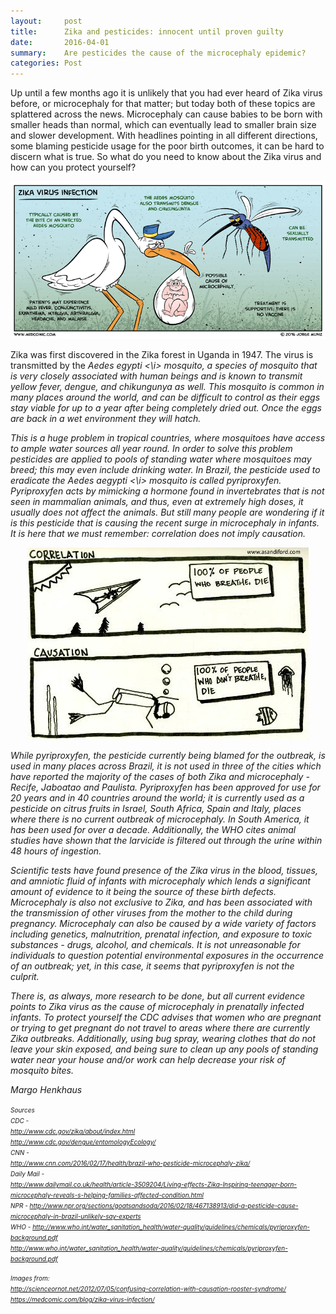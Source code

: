 ```yaml
---
layout:     post
title:      Zika and pesticides: innocent until proven guilty
date:       2016-04-01
summary:    Are pesticides the cause of the microcephaly epidemic?
categories: Post
---
```

Up until a few months ago it is unlikely that you had ever heard of Zika virus before, or microcephaly for that matter; but today 
both of these topics are splattered across the news. Microcephaly can cause babies to be born with smaller heads than normal, which 
can eventually lead to smaller brain size and slower development. With headlines pointing in all different directions, some blaming 
pesticide usage for the poor birth outcomes, it can be hard to discern what is true. So what do you need to know about the Zika virus 
and how can you protect yourself?

<center><img src="https://raw.githubusercontent.com/agonyantibodies/agonyantibodies.github.io/master/images/Zika%20stork.png"/></center>

Zika was first discovered in the Zika forest in Uganda in 1947. The virus is transmitted by the <i> Aedes egypti <\i> mosquito, 
a species of mosquito that is very closely associated with human beings and is known to transmit yellow fever, dengue, and 
chikungunya as well. This mosquito is common in many places around the world, and can be difficult to control as their eggs stay 
viable for up to a year after being completely dried out. Once the eggs are back in a wet environment they will hatch. 

This is a huge problem in tropical countries, where mosquitoes have access to ample water sources all year round.  In order to solve 
this problem pesticides are applied to pools of standing water where mosquitoes may breed; this may even include drinking water. In 
Brazil, the pesticide used to eradicate the <i> Aedes aegypti <\i> mosquito is called pyriproxyfen. Pyriproxyfen acts by mimicking 
a hormone found in invertebrates that is not seen in mammalian animals, and thus, even at extremely high doses, it usually does not 
affect the animals. But still many people are wondering if it is this pesticide that is causing the recent surge in microcephaly in 
infants. It is here that we must remember: correlation does not imply causation.

<center><img src="https://raw.githubusercontent.com/agonyantibodies/agonyantibodies.github.io/master/images/causation.jpg"/></center>

While pyriproxyfen, the pesticide currently being blamed for the outbreak, is used in many places across Brazil, it is not used in 
three of the cities which have reported the majority of the cases of both Zika and microcephaly - Recife, Jaboatao and Paulista. 
Pyriproxyfen has been approved for use for 20 years and in 40 countries around the world; it is currently used as a pesticide on 
citrus fruits in Israel, South Africa, Spain and Italy, places where there is no current outbreak of microcephaly. In South America, 
it has been used for over a decade. Additionally, the WHO cites animal studies have shown that the larvicide is filtered out through 
the urine within 48 hours of ingestion. 

Scientific tests have found presence of the Zika virus in the blood, tissues, and amniotic fluid of infants with microcephaly which 
lends a significant amount of evidence to it being the source of these birth defects. Microcephaly is also not exclusive to Zika, and 
has been associated with the transmission of other viruses from the mother to the child during pregnancy. 
Microcephaly can also be caused by a wide variety of factors including genetics, malnutrition, prenatal infection, and exposure to 
toxic substances - drugs, alcohol, and chemicals. It is not unreasonable for individuals to question potential environmental exposures 
in the occurrence of an outbreak; yet, in this case, it seems that pyriproxyfen is not the culprit.

There is, as always, more research to be done, but all current evidence points to Zika virus as the cause of microcephaly in 
prenatally infected infants. To protect yourself the CDC advises that women who are pregnant or trying to get pregnant do not travel 
to areas where there are currently Zika outbreaks. Additionally, using bug spray, wearing clothes that do not leave your skin exposed, 
and being sure to clean up any pools of standing water near your house and/or work can help decrease your risk of mosquito bites. 

Margo Henkhaus

<font size='1'> Sources<br>
CDC - <br>
http://www.cdc.gov/zika/about/index.html <br>
http://www.cdc.gov/dengue/entomologyEcology/ <br>
CNN - <br>
http://www.cnn.com/2016/02/17/health/brazil-who-pesticide-microcephaly-zika/ <br>
Daily Mail - <br>
http://www.dailymail.co.uk/health/article-3509204/Living-effects-Zika-Inspiring-teenager-born-microcephaly-reveals-s-helping-families-affected-condition.html <br>
NPR - http://www.npr.org/sections/goatsandsoda/2016/02/18/467138913/did-a-pesticide-cause-microcephaly-in-brazil-unlikely-say-experts <br>
WHO - http://www.who.int/water_sanitation_health/water-quality/guidelines/chemicals/pyriproxyfen-background.pdf <br>
http://www.who.int/water_sanitation_health/water-quality/guidelines/chemicals/pyriproxyfen-background.pdf <br>

Images from: <br>
http://scienceornot.net/2012/07/05/confusing-correlation-with-causation-rooster-syndrome/ <br>
https://medcomic.com/blog/zika-virus-infection/ <br>
</font>
